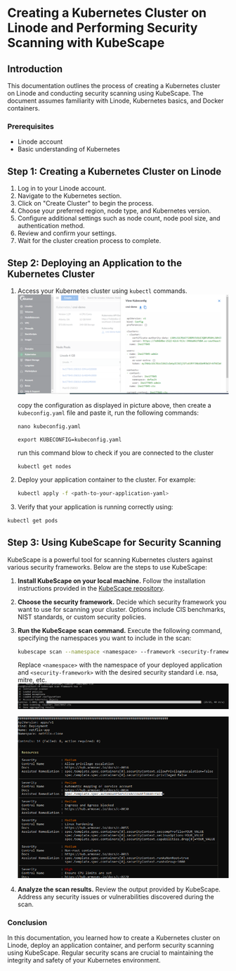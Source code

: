# Creating a Kubernetes Cluster on Linode and Performing Security Scanning with KubeScape

## Introduction
This documentation outlines the process of creating a Kubernetes cluster on Linode and conducting security scanning using KubeScape. The document assumes familiarity with Linode, Kubernetes basics, and Docker containers.

### Prerequisites
- Linode account
- Basic understanding of Kubernetes


## Step 1: Creating a Kubernetes Cluster on Linode
1. Log in to your Linode account.
2. Navigate to the Kubernetes section.
3. Click on "Create Cluster" to begin the process.
4. Choose your preferred region, node type, and Kubernetes version.
5. Configure additional settings such as node count, node pool size, and authentication method.
6. Review and confirm your settings.
7. Wait for the cluster creation process to complete.

## Step 2: Deploying an Application to the Kubernetes Cluster
1. Access your Kubernetes cluster using `kubectl` commands.
   ![](config.png)

   copy the configuration as displayed in picture above, then create a ``kubeconfig.yaml`` file and paste it, run the following commands:
   ```
   nano kubeconfig.yaml
   ```

   ```
   export KUBECONFIG=kubeconfig.yaml
   ```
   run this command blow to check if you are connected to the cluster
   ```
   kubectl get nodes
   ```
2. Deploy your application container to the cluster. For example:
   ```bash
   kubectl apply -f <path-to-your-application-yaml>
   ```
3. Verify that your application is running correctly using:

```bash
kubectl get pods
```
## Step 3: Using KubeScape for Security Scanning

KubeScape is a powerful tool for scanning Kubernetes clusters against various security frameworks. Below are the steps to use KubeScape:

1. **Install KubeScape on your local machine.** Follow the installation instructions provided in the [KubeScape repository](https://github.com/kubescape/kubescape/blob/master/docs/getting-started.md#run-your-first-scan).

2. **Choose the security framework.** Decide which security framework you want to use for scanning your cluster. Options include CIS benchmarks, NIST standards, or custom security policies.

3. **Run the KubeScape scan command.** Execute the following command, specifying the namespaces you want to include in the scan:

    ```bash
    kubescape scan --namespace <namespace> --framework <security-framework>
    ```

    Replace `<namespace>` with the namespace of your deployed application and `<security-framework>` with the desired security standard i.e. nsa, mitre, etc.
   ![](scan0.png)

   ![](scan1.png)

5. **Analyze the scan results.** Review the output provided by KubeScape. Address any security issues or vulnerabilities discovered during the scan.

### Conclusion

In this documentation, you learned how to create a Kubernetes cluster on Linode, deploy an application container, and perform security scanning using KubeScape. Regular security scans are crucial to maintaining the integrity and safety of your Kubernetes environment.

   


